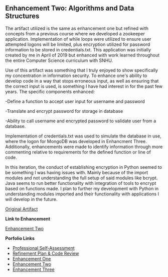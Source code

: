## Enhancement Two: Algorithms and Data Structures

The artifact utilized is the same as enhancement one but refined with concepts from a previous course where we developed a  zookeeper application.  Implementation of while loops were utilized to ensure user attempted logons will be limited, plus encryption utilized for password information to be stored in credentials.txt.  This application was initially created by me in April of 2019 but enhanced with work learned throughout the entire Computer Science curriculum with SNHU.

Use of this artifact was something that I truly enjoyed to show specifically my concentration in information security.  To enhance one's ability to develop code in a way that stops erroneous input, as well as ensuring that the correct input is used, is something I have had interest in for the past few years.  The specific components enhanced:

-Define a function to accept user input for username and password

-Translate and encrypt password for storage in database

-Ability to call username and encrypted password to validate user from a database.

Implementation of credentials.txt was used to simulate the database in use, where the logon for MongoDB was developed in Enhancment Three.  Additionally, enhancements were made to identify information through more commenting relative to requirements for the defined function or line of code.

In this iteration, the conduct of establishing encryption in Python seemed to be something I was having issues with.  Mainly because of the import modules and not understanding the full setup of said modules like bcrypt.  Java seems to run better functionality with integration of tools to encrypt based on functions made.  I plan to further my development with Python in understanding modules imported and their functionality with applications I will develop in the future.

[Original Artifact ](https://mikeariv.github.io/animal_shelter.py)

**Link to Enhancement**

[Enhancement Two ](https://mikeariv.github.io/authenticationSystem.java)

**Porfolio Links**<br>
* [Professional Self-Assessment](https://mikeariv.github.io/index.html)<br>
* [Refinement Plan & Code Review](https://mikeariv.github.io/CodeReview.html)<br>
* [Enhancement One](https://mikeariv.github.io/EnhancementOne.html)<br>
* [Enhancement Two](https://mikeariv.github.io/EnhancementTwo.html)<br>
* [Enhancement Three](https://mikeariv.github.io/EnhancementThree.html)
